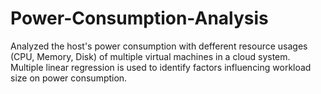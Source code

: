 # Power-Consumption-Analysis
Analyzed the host's power consumption with defferent resource usages (CPU, Memory, Disk) of multiple virtual machines in a cloud system. Multiple linear regression is used to identify factors influencing workload size on power consumption.

